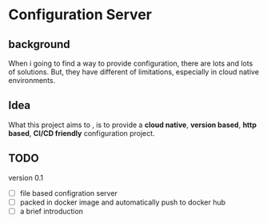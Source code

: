 # Configuration Server

## background

When i going to find a way to provide configuration, there are lots and lots of solutions. But, they have different of limitations, especially in cloud native environments.


## Idea

What this project aims to , is to provide a **cloud native**, **version based**, **http based**, **CI/CD friendly** configuration project.


## TODO

version 0.1

- [ ] file based configration server
- [ ] packed in docker image and automatically push to docker hub
- [ ] a brief introduction
